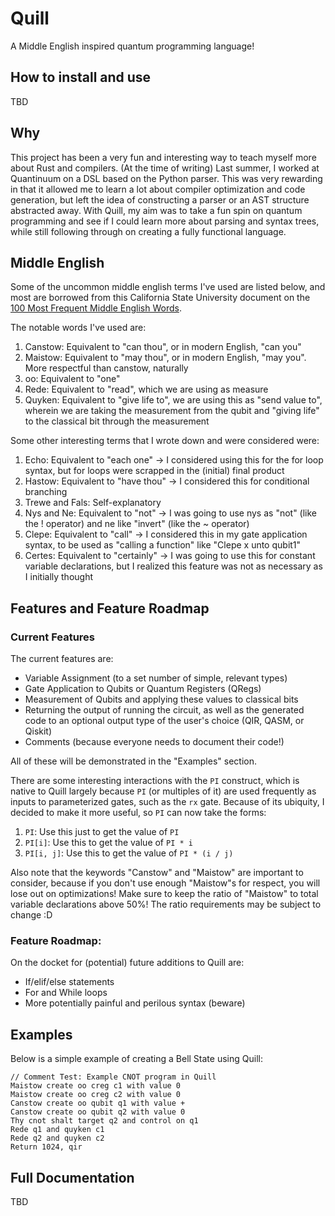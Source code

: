 # Quill
A Middle English inspired quantum programming language!

## How to install and use
TBD
## Why
This project has been a very fun and interesting way to teach myself more about Rust and compilers. (At the time of writing) Last summer, I worked at Quantinuum on a DSL based on the Python parser. This was very rewarding in that it allowed me to learn a lot about compiler optimization and code generation, but left the idea of constructing a parser or an AST structure abstracted away. With Quill, my aim was to take a fun spin on quantum programming and see if I could learn more about parsing and syntax trees, while still following through on creating a fully functional language. 

## Middle English
Some of the uncommon middle english terms I've used are listed below, and most are borrowed from this California State University document on the [100 Most Frequent Middle English Words](https://www.csustan.edu/sites/default/files/ENGLISH/Perrello/Chaucer_glossary4-30.pdf).

The notable words I've used are:
1. Canstow: Equivalent to "can thou", or in modern English, "can you"
2. Maistow: Equivalent to "may thou", or in modern English, "may you". More respectful than canstow, naturally
3. oo: Equivalent to "one"
4. Rede: Equivalent to "read", which we are using as measure
5. Quyken: Equivalent to "give life to", we are using this as "send value to", wherein we are taking the measurement from the qubit and "giving life" to the classical bit through the measurement

Some other interesting terms that I wrote down and were considered were:
1. Echo: Equivalent to "each one" -> I considered using this for the for loop syntax, but for loops were scrapped in the (initial) final product
2. Hastow: Equivalent to "have thou" -> I considered this for conditional branching
3. Trewe and Fals: Self-explanatory
4. Nys and Ne: Equivalent to "not" -> I was going to use nys as "not" (like the ! operator) and ne like "invert" (like the ~ operator)
5. Clepe: Equivalent to "call" -> I considered this in my gate application syntax, to be used as "calling a function" like "Clepe x unto qubit1"
6. Certes: Equivalent to "certainly" -> I was going to use this for constant variable declarations, but I realized this feature was not as necessary as I initially thought

## Features and Feature Roadmap
### Current Features
The current features are:
- Variable Assignment (to a set number of simple, relevant types)
- Gate Application to Qubits or Quantum Registers (QRegs)
- Measurement of Qubits and applying these values to classical bits
- Returning the output of running the circuit, as well as the generated code to an optional output type of the user's choice (QIR, QASM, or Qiskit)
- Comments (because everyone needs to document their code!)

All of these will be demonstrated in the "Examples" section.

There are some interesting interactions with the `PI` construct, which is native to Quill largely because `PI` (or multiples of it) are used frequently as inputs to parameterized gates, such as the `rx` gate. Because of its ubiquity, I decided to make it more useful, so `PI` can now take the forms:
1. `PI`: Use this just to get the value of `PI`
2. `PI[i]`: Use this to get the value of `PI * i`
3. `PI[i, j]`: Use this to get the value of `PI * (i / j)` 

Also note that the keywords "Canstow" and "Maistow" are important to consider, because if you don't use enough "Maistow"s for respect, you will lose out on optimizations! Make sure to keep the ratio of "Maistow" to total variable declarations above 50%! The ratio requirements may be subject to change :D

### Feature Roadmap:
On the docket for (potential) future additions to Quill are:
- If/elif/else statements
- For and While loops
- More potentially painful and perilous syntax (beware)

## Examples
Below is a simple example of creating a Bell State using Quill:
```
// Comment Test: Example CNOT program in Quill
Maistow create oo creg c1 with value 0
Maistow create oo creg c2 with value 0
Canstow create oo qubit q1 with value +
Canstow create oo qubit q2 with value 0
Thy cnot shalt target q2 and control on q1
Rede q1 and quyken c1
Rede q2 and quyken c2
Return 1024, qir
```

## Full Documentation
TBD
